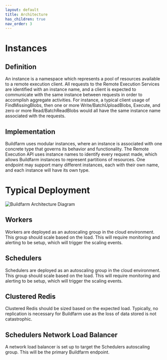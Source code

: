 ```yaml
---
layout: default
title: Architecture
has_children: true
nav_order: 3
---
```


# Instances

## Definition

An instance is a namespace which represents a pool of resources available to a remote execution client. All requests to the Remote Execution Services are identified with an instance name, and a client is expected to communicate with the same instance between requests in order to accomplish aggregate activities. For instance, a typical client usage of FindMissingBlobs, then one or more Write/BatchUploadBlobs, Execute, and zero or more Read/BatchReadBlobs would all have the same instance name associated with the requests.

## Implementation

Buildfarm uses modular instances, where an instance is associated with one concrete type that governs its behavior and functionality. The Remote Execution API uses instance names to identify every request made, which allows Buildfarm instances to represent partitions of resources. One endpoint may support many different instances, each with their own name, and each instance will have its own type.

# Typical Deployment

![Buildfarm Architecture Diagram]({{site.url}}{{site.baseurl}}/assets/images/Architecture-Aws.png)

## Workers

Workers are deployed as an autoscaling group in the cloud environment. This group should scale based on the load. This will require monitoring and alerting to be setup, which will trigger the scaling events.

## Schedulers

Schedulers are deployed as an autoscaling group in the cloud environment. This group should scale based on the load. This will require monitoring and alerting to be setup, which will trigger the scaling events.

## Clustered Redis

Clustered Redis should be sized based on the expected load. Typically, no replication is necessary for Buildfarm use as the loss of data stored is not catastrophic.

## Schedulers Network Load Balancer

A network load balancer is set up to target the Schedulers autoscaling group. This will be the primary Buildfarm endpoint.